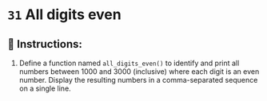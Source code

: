 # `31` All digits even

## 📝 Instructions:

1. Define a function named `all_digits_even()` to identify and print all numbers between 1000 and 3000 (inclusive) where each digit is an even number. Display the resulting numbers in a comma-separated sequence on a single line.
